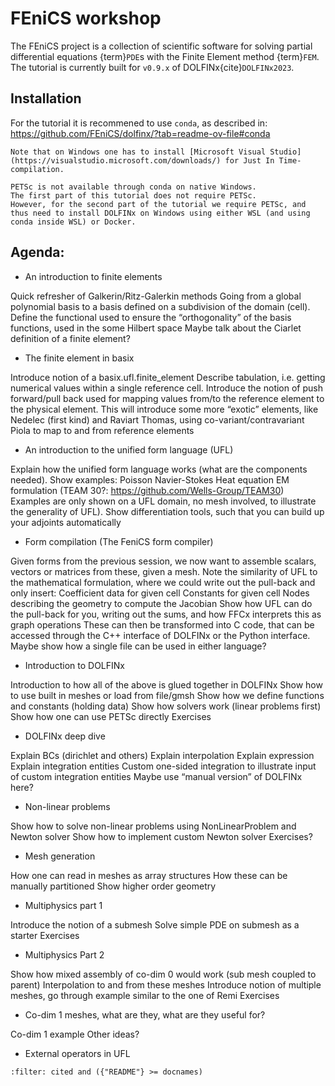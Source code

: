 # FEniCS workshop

The FEniCS project is a collection of scientific software for solving partial differential equations {term}`PDE`s with the Finite Element method {term}`FEM`.
The tutorial is currently built for `v0.9.x` of DOLFINx{cite}`DOLFINx2023`.

## Installation

For the tutorial it is recommened to use `conda`, as described in: https://github.com/FEniCS/dolfinx/?tab=readme-ov-file#conda

```{admonition} Native Windows installation
Note that on Windows one has to install [Microsoft Visual Studio](https://visualstudio.microsoft.com/downloads/) for Just In Time-compilation.
```

```{admonition} PETSc on Windows
PETSc is not available through conda on native Windows.
The first part of this tutorial does not require PETSc.
However, for the second part of the tutorial we require PETSc, and thus need to install DOLFINx on Windows using either WSL (and using conda inside WSL) or Docker.
```

## Agenda:

- An introduction to finite elements

Quick refresher of Galkerin/Ritz-Galerkin methods
Going from a global polynomial basis to a basis defined on a subdivision of the domain (cell).
Define the functional used to ensure the “orthogonality” of the basis functions, used in the some Hilbert space
Maybe talk about the Ciarlet definition of a finite element?

- The finite element in basix

Introduce notion of a basix.ufl.finite_element
Describe tabulation, i.e. getting numerical values within a single reference cell.
Introduce the notion of push forward/pull back used for mapping values from/to the reference element to the physical element.
This will introduce some more “exotic” elements, like Nedelec (first kind) and Raviart Thomas, using co-variant/contravariant Piola to map to and from reference elements

- An introduction to the unified form language (UFL)

Explain how the unified form language works (what are the components needed).
Show examples:
Poisson
Navier-Stokes
Heat equation
EM formulation (TEAM 30?: https://github.com/Wells-Group/TEAM30)
Examples are only shown on a UFL domain, no mesh involved, to illustrate the generality of UFL).
Show differentiation tools, such that you can build up your adjoints automatically

- Form compilation (The FeniCS form compiler)

Given forms from the previous session, we now want to assemble scalars, vectors or matrices from these, given a mesh. Note the similarity of UFL to the mathematical formulation, where we could write out the pull-back and only insert:
Coefficient data for given cell
Constants for given cell
Nodes describing the geometry to compute the Jacobian
Show how UFL can do the pull-back for you, writing out the sums, and how FFCx interprets this as graph operations
These can then be transformed into C code, that can be accessed through the C++ interface of DOLFINx or the Python interface.
Maybe show how a single file can be used in either language?

- Introduction to DOLFINx

Introduction to how all of the above is glued together in DOLFINx
Show how to use built in meshes or load from file/gmsh
Show how we define functions and constants (holding data)
Show how solvers work (linear problems first)
Show how one can use PETSc directly
Exercises

- DOLFINx deep dive

Explain BCs (dirichlet and others)
Explain interpolation
Explain expression
Explain integration entities
Custom one-sided integration to illustrate input of custom integration entities
Maybe use “manual version” of DOLFINx here?

- Non-linear problems

Show how to solve non-linear problems using NonLinearProblem and Newton solver
Show how to implement custom Newton solver
Exercises?

- Mesh generation

How one can read in meshes as array structures
How these can be manually partitioned
Show higher order geometry

- Multiphysics part 1

Introduce the notion of a submesh
Solve simple PDE on submesh as a starter
Exercises

- Multiphysics Part 2

Show how mixed assembly of co-dim 0 would work (sub mesh coupled to parent)
Interpolation to and from these meshes
Introduce notion of multiple meshes, go through example similar to the one of Remi
Exercises

- Co-dim 1 meshes, what are they, what are they useful for?

Co-dim 1 example
Other ideas?

- External operators in UFL

```{bibliography}
:filter: cited and ({"README"} >= docnames)
```
